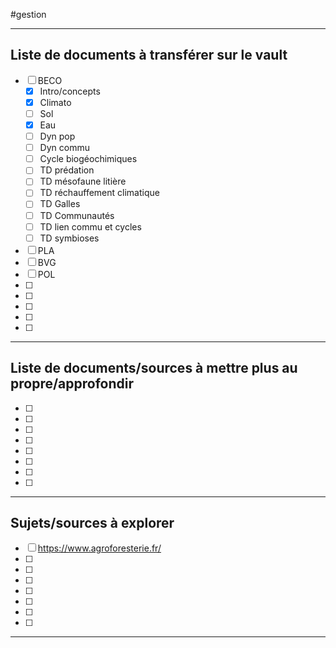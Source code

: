 #gestion
___
## Liste de documents à transférer sur le vault
- [ ] BECO
	- [x] Intro/concepts
	- [x] Climato
	- [ ] Sol
	- [x] Eau
	- [ ] Dyn pop
	- [ ] Dyn commu
	- [ ] Cycle biogéochimiques
	- [ ] TD prédation
	- [ ] TD mésofaune litière
	- [ ] TD réchauffement climatique
	- [ ] TD Galles
	- [ ] TD Communautés
	- [ ] TD lien commu et cycles
	- [ ] TD symbioses
- [ ] PLA
- [ ] BVG
- [ ] POL
- [ ] 
- [ ] 
- [ ] 
- [ ] 
- [ ] 
___
## Liste de documents/sources à mettre plus au propre/approfondir
- [ ] 
- [ ] 
- [ ] 
- [ ] 
- [ ] 
- [ ] 
- [ ] 
- [ ] 
___
## Sujets/sources à explorer 
- [ ] https://www.agroforesterie.fr/
- [ ] 
- [ ] 
- [ ] 
- [ ] 
- [ ] 
- [ ] 
- [ ] 
___